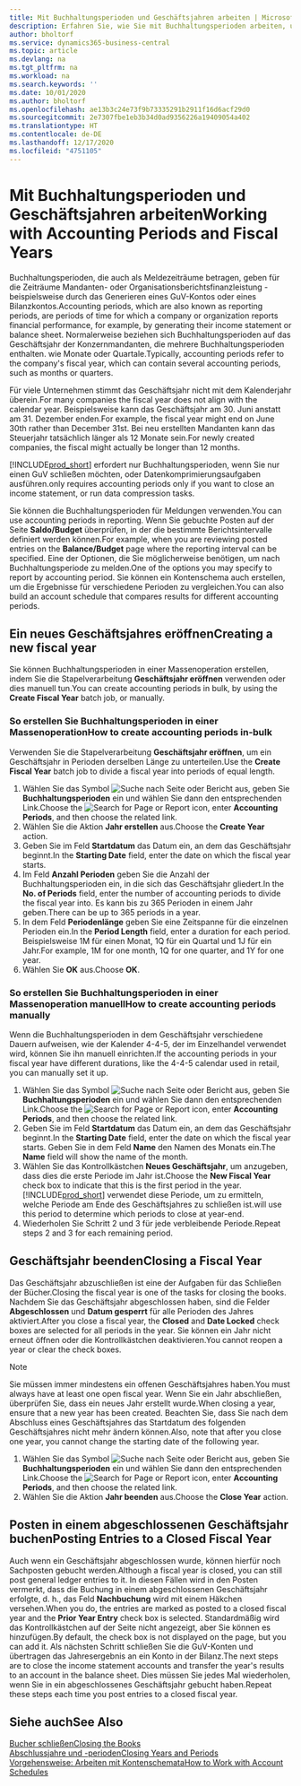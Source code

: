 ```yaml
---
title: Mit Buchhaltungsperioden und Geschäftsjahren arbeiten | Microsoft Docs
description: Erfahren Sie, wie Sie mit Buchhaltungsperioden arbeiten, um festzulegen, wann Ihr Unternehmen über Finanzleistung berichtet.
author: bholtorf
ms.service: dynamics365-business-central
ms.topic: article
ms.devlang: na
ms.tgt_pltfrm: na
ms.workload: na
ms.search.keywords: ''
ms.date: 10/01/2020
ms.author: bholtorf
ms.openlocfilehash: ae13b3c24e73f9b73335291b2911f16d6acf29d0
ms.sourcegitcommit: 2e7307fbe1eb3b34d0ad9356226a19409054a402
ms.translationtype: HT
ms.contentlocale: de-DE
ms.lasthandoff: 12/17/2020
ms.locfileid: "4751105"
---
```

# <a name="working-with-accounting-periods-and-fiscal-years"></a><span data-ttu-id="01184-103">Mit Buchhaltungsperioden und Geschäftsjahren arbeiten</span><span class="sxs-lookup"><span data-stu-id="01184-103">Working with Accounting Periods and Fiscal Years</span></span>

<span data-ttu-id="01184-104">Buchhaltungsperioden, die auch als Meldezeiträume betragen, geben für die Zeiträume Mandanten- oder Organisationsberichtsfinanzleistung - beispielsweise durch das Generieren eines GuV-Kontos oder eines Bilanzkontos.</span><span class="sxs-lookup"><span data-stu-id="01184-104">Accounting periods, which are also known as reporting periods, are periods of time for which a company or organization reports financial performance, for example, by generating their income statement or balance sheet.</span></span> <span data-ttu-id="01184-105">Normalerweise beziehen sich Buchhaltungsperioden auf das Geschäftsjahr der Konzernmandanten, die mehrere Buchhaltungsperioden enthalten. wie Monate oder Quartale.</span><span class="sxs-lookup"><span data-stu-id="01184-105">Typically, accounting periods refer to the company's fiscal year, which can contain several accounting periods, such as months or quarters.</span></span>

<span data-ttu-id="01184-106">Für viele Unternehmen stimmt das Geschäftsjahr nicht mit dem Kalenderjahr überein.</span><span class="sxs-lookup"><span data-stu-id="01184-106">For many companies the fiscal year does not align with the calendar year.</span></span> <span data-ttu-id="01184-107">Beispielsweise kann das Geschäftsjahr am 30. Juni anstatt am 31. Dezember enden.</span><span class="sxs-lookup"><span data-stu-id="01184-107">For example, the fiscal year might end on June 30th rather than December 31st.</span></span> <span data-ttu-id="01184-108">Bei neu erstellten Mandanten kann das Steuerjahr tatsächlich länger als 12 Monate sein.</span><span class="sxs-lookup"><span data-stu-id="01184-108">For newly created companies, the fiscal might actually be longer than 12 months.</span></span>  

[!INCLUDE[prod_short](includes/prod_short.md)] <span data-ttu-id="01184-109">erfordert nur Buchhaltungsperioden, wenn Sie nur einen GuV schließen möchten, oder Datenkomprimierungsaufgaben ausführen.</span><span class="sxs-lookup"><span data-stu-id="01184-109">only requires accounting periods only if you want to close an income statement, or run data compression tasks.</span></span> 

<span data-ttu-id="01184-110">Sie können die Buchhaltungsperioden für Meldungen verwenden.</span><span class="sxs-lookup"><span data-stu-id="01184-110">You can use accounting periods in reporting.</span></span> <span data-ttu-id="01184-111">Wenn Sie gebuchte Posten auf der Seite **Saldo/Budget** überprüfen, in der die bestimmte Berichtsintervalle definiert werden können.</span><span class="sxs-lookup"><span data-stu-id="01184-111">For example, when you are reviewing posted entries on the **Balance/Budget** page where the reporting interval can be specified.</span></span> <span data-ttu-id="01184-112">Eine der Optionen, die Sie möglicherweise benötigen, um nach Buchhaltungsperiode zu melden.</span><span class="sxs-lookup"><span data-stu-id="01184-112">One of the options you may specify to report by accounting period.</span></span> <span data-ttu-id="01184-113">Sie können ein Kontenschema auch erstellen, um die Ergebnisse für verschiedene Perioden zu vergleichen.</span><span class="sxs-lookup"><span data-stu-id="01184-113">You can also build an account schedule that compares results for different accounting periods.</span></span>

## <a name="creating-a-new-fiscal-year"></a><span data-ttu-id="01184-114">Ein neues Geschäftsjahres eröffnen</span><span class="sxs-lookup"><span data-stu-id="01184-114">Creating a new fiscal year</span></span>

<span data-ttu-id="01184-115">Sie können Buchhaltungsperioden in einer Massenoperation erstellen, indem Sie die Stapelverarbeitung **Geschäftsjahr eröffnen** verwenden oder dies manuell tun.</span><span class="sxs-lookup"><span data-stu-id="01184-115">You can create accounting periods in bulk, by using the **Create Fiscal Year** batch job, or manually.</span></span>

### <a name="how-to-create-accounting-periods-in-bulk"></a><span data-ttu-id="01184-116">So erstellen Sie Buchhaltungsperioden in einer Massenoperation</span><span class="sxs-lookup"><span data-stu-id="01184-116">How to create accounting periods in-bulk</span></span>

<span data-ttu-id="01184-117">Verwenden Sie die Stapelverarbeitung **Geschäftsjahr eröffnen**, um ein Geschäftsjahr in Perioden derselben Länge zu unterteilen.</span><span class="sxs-lookup"><span data-stu-id="01184-117">Use the **Create Fiscal Year** batch job to divide a fiscal year into periods of equal length.</span></span>  

1. <span data-ttu-id="01184-118">Wählen Sie das Symbol ![Suche nach Seite oder Bericht](media/ui-search/search_small.png "Suche nach Seiten- oder Berichtssymbolen") aus, geben Sie **Buchhaltungsperioden** ein und wählen Sie dann den entsprechenden Link.</span><span class="sxs-lookup"><span data-stu-id="01184-118">Choose the ![Search for Page or Report](media/ui-search/search_small.png "Search for Page or Report icon") icon, enter **Accounting Periods**, and then choose the related link.</span></span>  
2. <span data-ttu-id="01184-119">Wählen Sie die Aktion **Jahr erstellen** aus.</span><span class="sxs-lookup"><span data-stu-id="01184-119">Choose the **Create Year** action.</span></span>  <!--What about the Scheduling option? Should we mention that? There's also the Report Output Type field...-->
3. <span data-ttu-id="01184-120">Geben Sie im Feld **Startdatum** das Datum ein, an dem das Geschäftsjahr beginnt.</span><span class="sxs-lookup"><span data-stu-id="01184-120">In the **Starting Date** field, enter the date on which the fiscal year starts.</span></span>  
4. <span data-ttu-id="01184-121">Im Feld **Anzahl Perioden** geben Sie die Anzahl der Buchhaltungsperioden ein, in die sich das Geschäftsjahr gliedert.</span><span class="sxs-lookup"><span data-stu-id="01184-121">In the **No. of Periods** field, enter the number of accounting periods to divide the fiscal year into.</span></span> <span data-ttu-id="01184-122">Es kann bis zu 365 Perioden in einem Jahr geben.</span><span class="sxs-lookup"><span data-stu-id="01184-122">There can be up to 365 periods in a year.</span></span>  
5. <span data-ttu-id="01184-123">In dem Feld **Periodenlänge** geben Sie eine Zeitspanne für die einzelnen Perioden ein.</span><span class="sxs-lookup"><span data-stu-id="01184-123">In the **Period Length** field, enter a duration for each period.</span></span> <span data-ttu-id="01184-124">Beispielsweise 1M für einen Monat, 1Q für ein Quartal und 1J für ein Jahr.</span><span class="sxs-lookup"><span data-stu-id="01184-124">For example, 1M for one month, 1Q for one quarter, and 1Y for one year.</span></span>  
6. <span data-ttu-id="01184-125">Wählen Sie **OK** aus.</span><span class="sxs-lookup"><span data-stu-id="01184-125">Choose **OK**.</span></span>  

### <a name="how-to-create-accounting-periods-manually"></a><span data-ttu-id="01184-126">So erstellen Sie Buchhaltungsperioden in einer Massenoperation manuell</span><span class="sxs-lookup"><span data-stu-id="01184-126">How to create accounting periods manually</span></span>

<span data-ttu-id="01184-127">Wenn die Buchhaltungsperioden in dem Geschäftsjahr verschiedene Dauern aufweisen, wie der Kalender 4-4-5, der im Einzelhandel verwendet wird, können Sie ihn manuell einrichten.</span><span class="sxs-lookup"><span data-stu-id="01184-127">If the accounting periods in your fiscal year have different durations, like the 4-4-5 calendar used in retail, you can manually set it up.</span></span>  
  
1. <span data-ttu-id="01184-128">Wählen Sie das Symbol ![Suche nach Seite oder Bericht](media/ui-search/search_small.png "Symbol „Suche nach Seite oder Bericht“") aus, geben Sie **Buchhaltungsperioden** ein und wählen Sie dann den entsprechenden Link.</span><span class="sxs-lookup"><span data-stu-id="01184-128">Choose the ![Search for Page or Report](media/ui-search/search_small.png "Search for Page or Report icon") icon, enter **Accounting Periods**, and then choose the related link.</span></span>  
2. <span data-ttu-id="01184-129">Geben Sie im Feld **Startdatum** das Datum ein, an dem das Geschäftsjahr beginnt.</span><span class="sxs-lookup"><span data-stu-id="01184-129">In the **Starting Date** field, enter the date on which the fiscal year starts.</span></span> <span data-ttu-id="01184-130">Geben Sie in dem Feld **Name** den Namen des Monats ein.</span><span class="sxs-lookup"><span data-stu-id="01184-130">The **Name** field will show the name of the month.</span></span>  
3. <span data-ttu-id="01184-131">Wählen Sie das Kontrollkästchen **Neues Geschäftsjahr**, um anzugeben, dass dies die erste Periode im Jahr ist.</span><span class="sxs-lookup"><span data-stu-id="01184-131">Choose the **New Fiscal Year** check box to indicate that this is the first period in the year.</span></span> [!INCLUDE[prod_short](includes/prod_short.md)] <span data-ttu-id="01184-132">verwendet diese Periode, um zu ermitteln, welche Periode am Ende des Geschäftsjahres zu schließen ist.</span><span class="sxs-lookup"><span data-stu-id="01184-132">will use this period to determine which periods to close at year-end.</span></span>
4. <span data-ttu-id="01184-133">Wiederholen Sie Schritt 2 und 3 für jede verbleibende Periode.</span><span class="sxs-lookup"><span data-stu-id="01184-133">Repeat steps 2 and 3 for each remaining period.</span></span>  

## <a name="closing-a-fiscal-year"></a><span data-ttu-id="01184-134">Geschäftsjahr beenden</span><span class="sxs-lookup"><span data-stu-id="01184-134">Closing a Fiscal Year</span></span>

<span data-ttu-id="01184-135">Das Geschäftsjahr abzuschließen ist eine der Aufgaben für das Schließen der Bücher.</span><span class="sxs-lookup"><span data-stu-id="01184-135">Closing the fiscal year is one of the tasks for closing the books.</span></span> <span data-ttu-id="01184-136">Nachdem Sie das Geschäftsjahr abgeschlossen haben, sind die Felder **Abgeschlossen** und **Datum gesperrt** für alle Perioden des Jahres aktiviert.</span><span class="sxs-lookup"><span data-stu-id="01184-136">After you close a fiscal year, the **Closed** and **Date Locked** check boxes are selected for all periods in the year.</span></span> <span data-ttu-id="01184-137">Sie können ein Jahr nicht erneut öffnen oder die Kontrollkästchen deaktivieren.</span><span class="sxs-lookup"><span data-stu-id="01184-137">You cannot reopen a year or clear the check boxes.</span></span>

> [!NOTE]  
> <span data-ttu-id="01184-138">Sie müssen immer mindestens ein offenen Geschäftsjahres haben.</span><span class="sxs-lookup"><span data-stu-id="01184-138">You must always have at least one open fiscal year.</span></span> <span data-ttu-id="01184-139">Wenn Sie ein Jahr abschließen, überprüfen Sie, dass ein neues Jahr erstellt wurde.</span><span class="sxs-lookup"><span data-stu-id="01184-139">When closing a year, ensure that a new year has been created.</span></span> <span data-ttu-id="01184-140">Beachten Sie, dass Sie nach dem Abschluss eines Geschäftsjahres das Startdatum des folgenden Geschäftsjahres nicht mehr ändern können.</span><span class="sxs-lookup"><span data-stu-id="01184-140">Also, note that after you close one year, you cannot change the starting date of the following year.</span></span>

1. <span data-ttu-id="01184-141">Wählen Sie das Symbol ![Suche nach Seite oder Bericht](media/ui-search/search_small.png "Symbol „Suche nach Seite oder Bericht“") aus, geben Sie **Buchhaltungsperioden** ein und wählen Sie dann den entsprechenden Link.</span><span class="sxs-lookup"><span data-stu-id="01184-141">Choose the ![Search for Page or Report](media/ui-search/search_small.png "Search for Page or Report icon") icon, enter **Accounting Periods**, and then choose the related link.</span></span>  
2. <span data-ttu-id="01184-142">Wählen Sie die Aktion **Jahr beenden** aus.</span><span class="sxs-lookup"><span data-stu-id="01184-142">Choose the **Close Year** action.</span></span>  

## <a name="posting-entries-to-a-closed-fiscal-year"></a><span data-ttu-id="01184-143">Posten in einem abgeschlossenen Geschäftsjahr buchen</span><span class="sxs-lookup"><span data-stu-id="01184-143">Posting Entries to a Closed Fiscal Year</span></span>

<span data-ttu-id="01184-144">Auch wenn ein Geschäftsjahr abgeschlossen wurde, können hierfür noch Sachposten gebucht werden.</span><span class="sxs-lookup"><span data-stu-id="01184-144">Although a fiscal year is closed, you can still post general ledger entries to it.</span></span> <span data-ttu-id="01184-145">In diesen Fällen wird in den Posten vermerkt, dass die Buchung in einem abgeschlossenen Geschäftsjahr erfolgte, d. h., das Feld **Nachbuchung** wird mit einem Häkchen versehen.</span><span class="sxs-lookup"><span data-stu-id="01184-145">When you do, the entries are marked as posted to a closed fiscal year and the **Prior Year Entry** check box is selected.</span></span> <span data-ttu-id="01184-146">Standardmäßig wird das Kontrollkästchen auf der Seite nicht angezeigt, aber Sie können es hinzufügen.</span><span class="sxs-lookup"><span data-stu-id="01184-146">By default, the check box is not displayed on the page, but you can add it.</span></span> <span data-ttu-id="01184-147">Als nächsten Schritt schließen Sie die GuV-Konten und übertragen das Jahresergebnis an ein Konto in der Bilanz.</span><span class="sxs-lookup"><span data-stu-id="01184-147">The next steps are to close the income statement accounts and transfer the year's results to an account in the balance sheet.</span></span> <span data-ttu-id="01184-148">Dies müssen Sie jedes Mal wiederholen, wenn Sie in ein abgeschlossenes Geschäftsjahr gebucht haben.</span><span class="sxs-lookup"><span data-stu-id="01184-148">Repeat these steps each time you post entries to a closed fiscal year.</span></span>

## <a name="see-also"></a><span data-ttu-id="01184-149">Siehe auch</span><span class="sxs-lookup"><span data-stu-id="01184-149">See Also</span></span>

[<span data-ttu-id="01184-150">Bucher schließen</span><span class="sxs-lookup"><span data-stu-id="01184-150">Closing the Books</span></span>](year-close-books.md)  
[<span data-ttu-id="01184-151">Abschlussjahre und -perioden</span><span class="sxs-lookup"><span data-stu-id="01184-151">Closing Years and Periods</span></span>](year-close-years-periods.md)  
[<span data-ttu-id="01184-152">Vorgehensweise: Arbeiten mit Kontenschemata</span><span class="sxs-lookup"><span data-stu-id="01184-152">How to Work with Account Schedules</span></span>](bi-how-work-account-schedule.md)  
